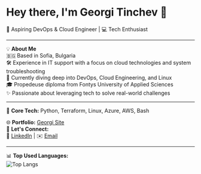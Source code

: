 # Hey there, I'm Georgi Tinchev 👋  
🚀 Aspiring DevOps & Cloud Engineer | 💻 Tech Enthusiast

---

💡 **About Me**  
🇧🇬 Based in Sofia, Bulgaria  
🛠️ Experience in IT support with a focus on cloud technologies and system troubleshooting  
🧠 Currently diving deep into DevOps, Cloud Engineering, and Linux  
🎓 Propedeuse diploma from Fontys University of Applied Sciences  
✨ Passionate about leveraging tech to solve real-world challenges

---

🧰 **Core Tech:** Python, Terraform, Linux, Azure, AWS, Bash

🌐 **Portfolio:** [Georgi Site](https://georgitinchev.netlify.app)  
💬 **Let's Connect:**  
  💼 [LinkedIn](https://www.linkedin.com/in/georgi-tinchev-903446215/) | ✉️ [Email](mailto:georgi.tinchev.124@gmail.com)

---

📊 **Top Used Languages:**  
![Top Langs](https://github-readme-stats.vercel.app/api/top-langs/?username=georgitinchev&layout=compact)
